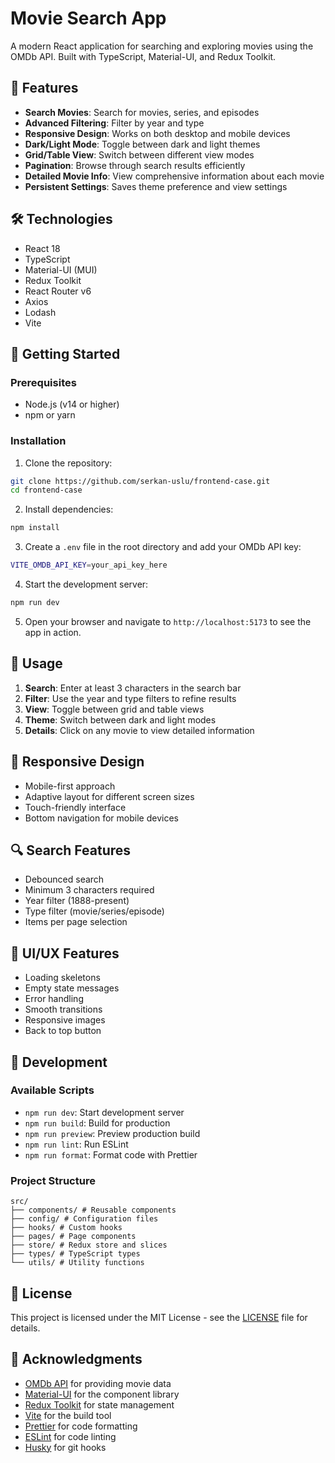 # Movie Search App

A modern React application for searching and exploring movies using the OMDb API. Built with TypeScript, Material-UI, and Redux Toolkit.

## 🌟 Features

- **Search Movies**: Search for movies, series, and episodes
- **Advanced Filtering**: Filter by year and type
- **Responsive Design**: Works on both desktop and mobile devices
- **Dark/Light Mode**: Toggle between dark and light themes
- **Grid/Table View**: Switch between different view modes
- **Pagination**: Browse through search results efficiently
- **Detailed Movie Info**: View comprehensive information about each movie
- **Persistent Settings**: Saves theme preference and view settings

## 🛠️ Technologies

- React 18
- TypeScript
- Material-UI (MUI)
- Redux Toolkit
- React Router v6
- Axios
- Lodash
- Vite

## 🚀 Getting Started

### Prerequisites

- Node.js (v14 or higher)
- npm or yarn

### Installation

1. Clone the repository:

```bash
git clone https://github.com/serkan-uslu/frontend-case.git
cd frontend-case
```

2. Install dependencies:

```bash
npm install
```

3. Create a `.env` file in the root directory and add your OMDb API key:

```bash
VITE_OMDB_API_KEY=your_api_key_here
```

4. Start the development server:

```bash
npm run dev
```

5. Open your browser and navigate to `http://localhost:5173` to see the app in action.



## 🎯 Usage

1. **Search**: Enter at least 3 characters in the search bar
2. **Filter**: Use the year and type filters to refine results
3. **View**: Toggle between grid and table views
4. **Theme**: Switch between dark and light modes
5. **Details**: Click on any movie to view detailed information

## 📱 Responsive Design

- Mobile-first approach
- Adaptive layout for different screen sizes
- Touch-friendly interface
- Bottom navigation for mobile devices

## 🔍 Search Features

- Debounced search
- Minimum 3 characters required
- Year filter (1888-present)
- Type filter (movie/series/episode)
- Items per page selection

## 🎨 UI/UX Features

- Loading skeletons
- Empty state messages
- Error handling
- Smooth transitions
- Responsive images
- Back to top button

## 🔧 Development

### Available Scripts

- `npm run dev`: Start development server
- `npm run build`: Build for production
- `npm run preview`: Preview production build
- `npm run lint`: Run ESLint
- `npm run format`: Format code with Prettier

### Project Structure

```
src/
├── components/ # Reusable components
├── config/ # Configuration files
├── hooks/ # Custom hooks
├── pages/ # Page components
├── store/ # Redux store and slices
├── types/ # TypeScript types
└── utils/ # Utility functions
```


## 📄 License

This project is licensed under the MIT License - see the [LICENSE](LICENSE) file for details.

## 🙏 Acknowledgments

- [OMDb API](http://www.omdbapi.com/) for providing movie data
- [Material-UI](https://mui.com/) for the component library
- [Redux Toolkit](https://redux-toolkit.js.org/) for state management
- [Vite](https://vitejs.dev/) for the build tool
- [Prettier](https://prettier.io/) for code formatting
- [ESLint](https://eslint.org/) for code linting
- [Husky](https://typicode.github.io/husky/#/) for git hooks

